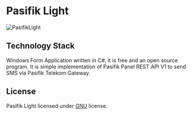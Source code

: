 # Pasifik Light
![PasifikLight](https://raw.githubusercontent.com/PasifikTelekom/pasifik-light/master/PasifikLight/favicon.ico "Pasifik Light")
## Technology Stack
Windows Form Application written in C#, it is free and an open source program. 
It is simple implementation of Pasifik Panel REST API V1 to send SMS via Pasifik Telekom Gateway.
## License
Pasifik Light licensed under [GNU](http://www.gnu.org/licenses/gpl-3.0.en.html) license.
